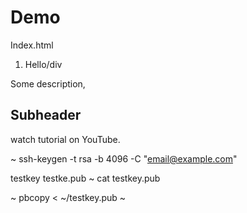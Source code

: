 # Demo

Index.html
1. <div>Hello/div

Some description,

## Subheader

watch tutorial on YouTube.

~ ssh-keygen -t rsa -b 4096 -C "email@example.com"

testkey
testke.pub
  ~ cat testkey.pub

  ~ pbcopy < ~/testkey.pub
  ~
